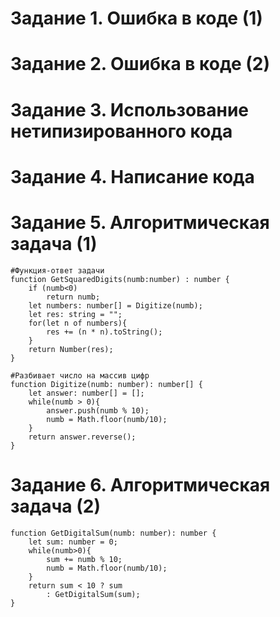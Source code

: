 # Задание 1. Ошибка в коде (1)

# Задание 2. Ошибка в коде (2)

# Задание 3. Использование нетипизированного кода

# Задание 4. Написание кода

# Задание 5. Алгоритмическая задача (1)

```
#Функция-ответ задачи
function GetSquaredDigits(numb:number) : number {
    if (numb<0)
        return numb;
    let numbers: number[] = Digitize(numb);
    let res: string = "";
    for(let n of numbers){
        res += (n * n).toString();
    }
    return Number(res);
}

#Разбивает число на массив цифр
function Digitize(numb: number): number[] { 
    let answer: number[] = [];
    while(numb > 0){
        answer.push(numb % 10);
        numb = Math.floor(numb/10);
    }
    return answer.reverse();
}
```

# Задание 6. Алгоритмическая задача (2)

```
function GetDigitalSum(numb: number): number {
    let sum: number = 0;
    while(numb>0){
        sum += numb % 10;
        numb = Math.floor(numb/10);
    }
    return sum < 10 ? sum
        : GetDigitalSum(sum);
}
```

